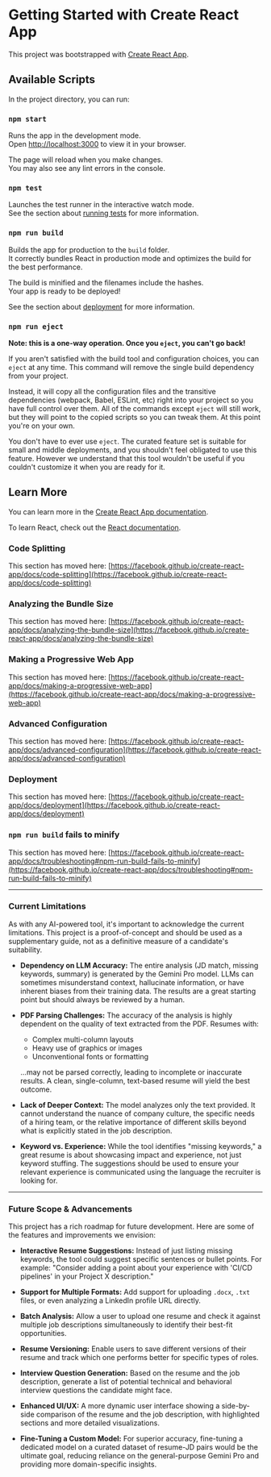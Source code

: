# Getting Started with Create React App

This project was bootstrapped with [Create React App](https://github.com/facebook/create-react-app).

## Available Scripts

In the project directory, you can run:

### `npm start`

Runs the app in the development mode.\
Open [http://localhost:3000](http://localhost:3000) to view it in your browser.

The page will reload when you make changes.\
You may also see any lint errors in the console.

### `npm test`

Launches the test runner in the interactive watch mode.\
See the section about [running tests](https://facebook.github.io/create-react-app/docs/running-tests) for more information.

### `npm run build`

Builds the app for production to the `build` folder.\
It correctly bundles React in production mode and optimizes the build for the best performance.

The build is minified and the filenames include the hashes.\
Your app is ready to be deployed!

See the section about [deployment](https://facebook.github.io/create-react-app/docs/deployment) for more information.

### `npm run eject`

**Note: this is a one-way operation. Once you `eject`, you can't go back!**

If you aren't satisfied with the build tool and configuration choices, you can `eject` at any time. This command will remove the single build dependency from your project.

Instead, it will copy all the configuration files and the transitive dependencies (webpack, Babel, ESLint, etc) right into your project so you have full control over them. All of the commands except `eject` will still work, but they will point to the copied scripts so you can tweak them. At this point you're on your own.

You don't have to ever use `eject`. The curated feature set is suitable for small and middle deployments, and you shouldn't feel obligated to use this feature. However we understand that this tool wouldn't be useful if you couldn't customize it when you are ready for it.

## Learn More

You can learn more in the [Create React App documentation](https://facebook.github.io/create-react-app/docs/getting-started).

To learn React, check out the [React documentation](https://reactjs.org/).

### Code Splitting

This section has moved here: [https://facebook.github.io/create-react-app/docs/code-splitting](https://facebook.github.io/create-react-app/docs/code-splitting)

### Analyzing the Bundle Size

This section has moved here: [https://facebook.github.io/create-react-app/docs/analyzing-the-bundle-size](https://facebook.github.io/create-react-app/docs/analyzing-the-bundle-size)

### Making a Progressive Web App

This section has moved here: [https://facebook.github.io/create-react-app/docs/making-a-progressive-web-app](https://facebook.github.io/create-react-app/docs/making-a-progressive-web-app)

### Advanced Configuration

This section has moved here: [https://facebook.github.io/create-react-app/docs/advanced-configuration](https://facebook.github.io/create-react-app/docs/advanced-configuration)

### Deployment

This section has moved here: [https://facebook.github.io/create-react-app/docs/deployment](https://facebook.github.io/create-react-app/docs/deployment)

### `npm run build` fails to minify

This section has moved here: [https://facebook.github.io/create-react-app/docs/troubleshooting#npm-run-build-fails-to-minify](https://facebook.github.io/create-react-app/docs/troubleshooting#npm-run-build-fails-to-minify)



---

### **Current Limitations**

As with any AI-powered tool, it's important to acknowledge the current limitations. This project is a proof-of-concept and should be used as a supplementary guide, not as a definitive measure of a candidate's suitability.

*   **Dependency on LLM Accuracy:** The entire analysis (JD match, missing keywords, summary) is generated by the Gemini Pro model. LLMs can sometimes misunderstand context, hallucinate information, or have inherent biases from their training data. The results are a great starting point but should always be reviewed by a human.

*   **PDF Parsing Challenges:** The accuracy of the analysis is highly dependent on the quality of text extracted from the PDF. Resumes with:
    *   Complex multi-column layouts
    *   Heavy use of graphics or images
    *   Unconventional fonts or formatting
    
    ...may not be parsed correctly, leading to incomplete or inaccurate results. A clean, single-column, text-based resume will yield the best outcome.

*   **Lack of Deeper Context:** The model analyzes only the text provided. It cannot understand the nuance of company culture, the specific needs of a hiring team, or the relative importance of different skills beyond what is explicitly stated in the job description.

*   **Keyword vs. Experience:** While the tool identifies "missing keywords," a great resume is about showcasing impact and experience, not just keyword stuffing. The suggestions should be used to ensure your relevant experience is communicated using the language the recruiter is looking for.

---

### **Future Scope & Advancements**

This project has a rich roadmap for future development. Here are some of the features and improvements we envision:

*   **Interactive Resume Suggestions:** Instead of just listing missing keywords, the tool could suggest specific sentences or bullet points. For example: "Consider adding a point about your experience with 'CI/CD pipelines' in your Project X description."

*   **Support for Multiple Formats:** Add support for uploading `.docx`, `.txt` files, or even analyzing a LinkedIn profile URL directly.

*   **Batch Analysis:** Allow a user to upload one resume and check it against multiple job descriptions simultaneously to identify their best-fit opportunities.

*   **Resume Versioning:** Enable users to save different versions of their resume and track which one performs better for specific types of roles.

*   **Interview Question Generation:** Based on the resume and the job description, generate a list of potential technical and behavioral interview questions the candidate might face.

*   **Enhanced UI/UX:** A more dynamic user interface showing a side-by-side comparison of the resume and the job description, with highlighted sections and more detailed visualizations.

*   **Fine-Tuning a Custom Model:** For superior accuracy, fine-tuning a dedicated model on a curated dataset of resume-JD pairs would be the ultimate goal, reducing reliance on the general-purpose Gemini Pro and providing more domain-specific insights.